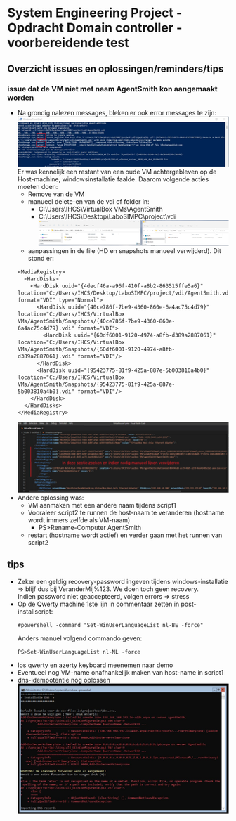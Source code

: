 # System Engineering Project - Opdracht Domain controller - voorbereidende test

## **Overzicht issues en oplossingen/reminders/tips**

### issue dat de VM niet met naam AgentSmith kon aangemaakt worden 
* Na grondig nalezen messages, bleken er ook error messages te zijn: <br/>
![Werkwijze installatie](./pictures/errorMessagetestDC20230520.jpg) <br/>
Er was kennelijk een restant van een oude VM achtergebleven op de Host-machine, windowsinstallatie faalde.
Daarom volgende acties moeten doen: 
    * Remove van de VM
    * manueel delete-en van de vdi of folder in: 
        * C:\Users\IHCS\VirtualBox VMs\AgentSmith
	    * C:\Users\IHCS\Desktop\LaboSIMPC\project\vdi
    ![Werkwijze installatie](./pictures/LocatieVDIsErrorstestDC20230520.jpg) <br/>
    * aanpassingen in de file (HD en snapshots manueel verwijderd).
    Dit stond er:
    ```
    <MediaRegistry>
      <HardDisks>
        <HardDisk uuid="{4decf46a-a96f-410f-a8b2-863515ffe5a6}" location="C:/Users/IHCS/Desktop/LaboSIMPC/project/vdi/AgentSmith.vdi" format="VDI" type="Normal">
          <HardDisk uuid="{40ce786f-7be9-4360-860e-6a4ac75c4d79}" location="C:/Users/IHCS/VirtualBox VMs/AgentSmith/Snapshots/{40ce786f-7be9-4360-860e-6a4ac75c4d79}.vdi" format="VDI">
            <HardDisk uuid="{60df6001-9120-4974-a8fb-d389a2887061}" location="C:/Users/IHCS/VirtualBox VMs/AgentSmith/Snapshots/{60df6001-9120-4974-a8fb-d389a2887061}.vdi" format="VDI"/>
          </HardDisk>
          <HardDisk uuid="{95423775-81f9-425a-887e-5b003810a4b0}" location="C:/Users/IHCS/VirtualBox VMs/AgentSmith/Snapshots/{95423775-81f9-425a-887e-5b003810a4b0}.vdi" format="VDI"/>
        </HardDisk>
      </HardDisks>
    </MediaRegistry>
    ```
    ![XMLaanpassing](./pictures/VirtualboxXMlEdits.jpg) <br/>
* Andere oplossing was: 
    * VM aanmaken met een andere naam tijdens script1
    * Vooraleer script2 te runnen de host-naam te veranderen (hostname wordt immers zelfde als VM-naam)
        * PS>Rename-Computer AgentSmith
    * restart (hostname wordt actief) en verder gaan met het runnen van script2

## tips
* Zeker een geldig recovery-password ingeven tijdens windows-installatie => blijf dus bij VeranderMij%123. We doen toch geen recovery. <br/>
Indien password niet geaccepteerd, volgen errors => stress
* Op de Qwerty machine 1ste lijn in commentaar zetten in post-installscript: <br/>
    ```
    #powershell -command "Set-WinUserLanguageList nl-BE -force"
    ```
    Anders manuel volgend commando geven:
    ```
    PS>Set-WinUserLanguageList nl-NL -force
    ```
* los qwerty en azerty keyboard meenemen naar demo
* Eventueel nog VM-name onafhankelijk maken van host-name in script1
* dns-idempotentie nog oplossen <br/>
 ![DNS](./pictures/DNSNietidempotScript3.jpg) <br/>




